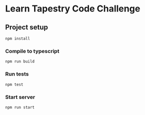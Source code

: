 # Learn Tapestry Code Challenge

## Project setup
```
npm install
```

### Compile to typescript
```
npm run build
```

### Run tests
```
npm test
```

### Start server
```
npm run start
```

